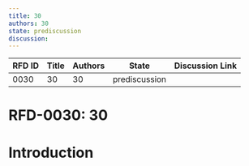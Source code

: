 ```yaml
---
title: 30
authors: 30
state: prediscussion
discussion: 
---
```

| RFD ID | Title | Authors | State | Discussion Link |
|---|---|---|---|---|
| 0030 | 30 | 30 | prediscussion |  |

# RFD-0030: 30

# Introduction

